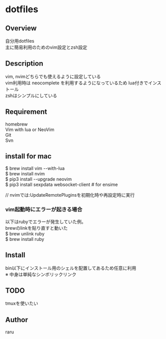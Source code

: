 # dotfiles

## Overview
自分用dotfiles  
主に簡易利用のためのvim設定とzsh設定  

## Description
vim, nvimどちらでも使えるように設定している  
vim利用時は neocomplete を利用するようになっているため lua付きでインストール  
zshはシンプルにしている  

## Requirement
homebrew  
Vim with lua or NeoVim   
Git  
Svn  

##  install for mac
$ brew install vim --with-lua  
$ brew install nvim  
$ pip3 install --upgrade neovim  
$ pip3 install sexpdata websocket-client  # for ensime  

// nvimでは:UpdateRemotePluginsを初期化時や再設定時に実行  

### vim起動時にエラーが起きる場合
以下はrubyでエラーが発生していた例。  
brewのlinkを貼り直すと動いた  
$ brew unlink ruby  
$ brew install ruby  

## Install 
bin以下にインストール用のシェルを配置してあるため任意に利用  
※ 中身は単純なシンボリックリンク  

## TODO
tmuxを使いたい  

## Author
raru  
